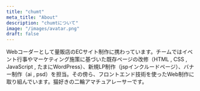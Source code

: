```yaml
---
title: "chumt"
meta_title: "About"
description: "chumtについて"
image: "/images/avatar.png"
draft: false
---
```


Webコーダーとして量販店のECサイト制作に携わっています。チームではイベント行事やマーケティング施策に基づいた既存ページの改修（HTML , CSS , JavaScript , たまにWordPress）、新規LP制作（jspインクルードページ）、バナー制作（ai , psd）を担当。その傍ら、フロントエンド技術を使ったWeb制作に取り組んでいます。猫好きの二輪アマチュアレーサーです。
